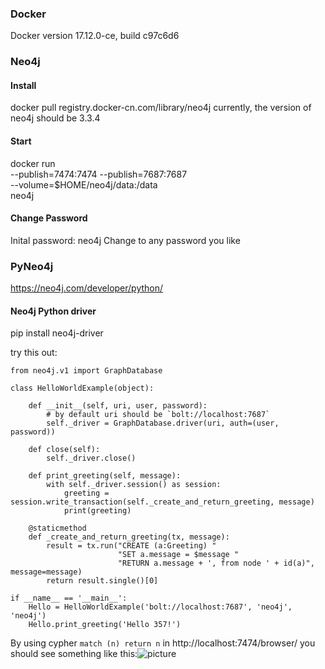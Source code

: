 ### Docker
Docker version 17.12.0-ce, build c97c6d6

### Neo4j

#### Install
docker pull registry.docker-cn.com/library/neo4j
currently, the version of neo4j should be 3.3.4

#### Start
docker run \
    --publish=7474:7474 --publish=7687:7687 \
    --volume=$HOME/neo4j/data:/data \
    neo4j

#### Change Password
Inital password: neo4j
Change to any password you like

### PyNeo4j
https://neo4j.com/developer/python/

#### Neo4j Python driver
pip install neo4j-driver

try this out:
```
from neo4j.v1 import GraphDatabase

class HelloWorldExample(object):

    def __init__(self, uri, user, password):
        # by default uri should be `bolt://localhost:7687`
        self._driver = GraphDatabase.driver(uri, auth=(user, password))

    def close(self):
        self._driver.close()

    def print_greeting(self, message):
        with self._driver.session() as session:
            greeting = session.write_transaction(self._create_and_return_greeting, message)
            print(greeting)

    @staticmethod
    def _create_and_return_greeting(tx, message):
        result = tx.run("CREATE (a:Greeting) "
                        "SET a.message = $message "
                        "RETURN a.message + ', from node ' + id(a)", message=message)
        return result.single()[0]

if __name__ == '__main__':
    Hello = HelloWorldExample('bolt://localhost:7687', 'neo4j', 'neo4j')
    Hello.print_greeting('Hello 357!')        
```

By using cypher `match (n) return n` in http://localhost:7474/browser/
you should see something like this:![picture](http://i1.bvimg.com/641642/cbfa9c7e5edd6147.png)
